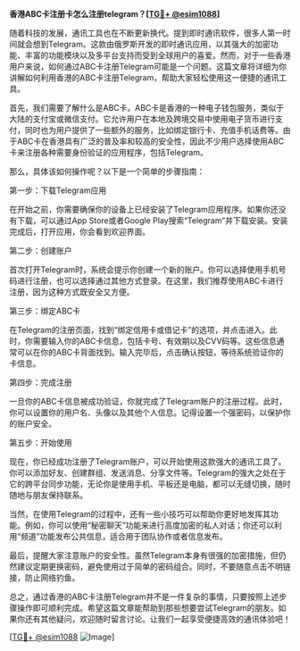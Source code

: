 **香港ABC卡注册卡怎么注册telegram？[[TG💪+ @esim1088](https://t.me/s/esim1088)]**

随着科技的发展，通讯工具也在不断更新换代。提到即时通讯软件，很多人第一时间就会想到Telegram。这款由俄罗斯开发的即时通讯应用，以其强大的加密功能、丰富的功能模块以及多平台支持而受到全球用户的喜爱。然而，对于一些香港用户来说，如何通过ABC卡注册Telegram可能是一个问题。这篇文章将详细为你讲解如何利用香港的ABC卡注册Telegram，帮助大家轻松使用这一便捷的通讯工具。

首先，我们需要了解什么是ABC卡。ABC卡是香港的一种电子钱包服务，类似于大陆的支付宝或微信支付。它允许用户在本地及跨境交易中使用电子货币进行支付，同时也为用户提供了一些额外的服务，比如绑定银行卡、充值手机话费等。由于ABC卡在香港具有广泛的普及率和较高的安全性，因此不少用户选择使用ABC卡来注册各种需要身份验证的应用程序，包括Telegram。

那么，具体该如何操作呢？以下是一个简单的步骤指南：

第一步：下载Telegram应用

在开始之前，你需要确保你的设备上已经安装了Telegram应用程序。如果你还没有下载，可以通过App Store或者Google Play搜索“Telegram”并下载安装。安装完成后，打开应用，你会看到欢迎界面。

第二步：创建账户

首次打开Telegram时，系统会提示你创建一个新的账户。你可以选择使用手机号码进行注册，也可以选择通过其他方式登录。在这里，我们推荐使用ABC卡进行注册，因为这种方式既安全又方便。

第三步：绑定ABC卡

在Telegram的注册页面，找到“绑定信用卡或借记卡”的选项，并点击进入。此时，你需要输入你的ABC卡信息，包括卡号、有效期以及CVV码等。这些信息通常可以在你的ABC卡背面找到。输入完毕后，点击确认按钮，等待系统验证你的卡信息。

第四步：完成注册

一旦你的ABC卡信息被成功验证，你就完成了Telegram账户的注册过程。此时，你可以设置你的用户名、头像以及其他个人信息。记得设置一个强密码，以保护你的账户安全。

第五步：开始使用

现在，你已经成功注册了Telegram账户，可以开始使用这款强大的通讯工具了。你可以添加好友、创建群组、发送消息、分享文件等。Telegram的强大之处在于它的跨平台同步功能，无论你是使用手机、平板还是电脑，都可以无缝切换，随时随地与朋友保持联系。

当然，在使用Telegram的过程中，还有一些小技巧可以帮助你更好地发挥其功能。例如，你可以使用“秘密聊天”功能来进行高度加密的私人对话；你还可以利用“频道”功能发布公共信息，适合用于团队协作或者信息发布。

最后，提醒大家注意账户的安全性。虽然Telegram本身有很强的加密措施，但仍然建议定期更换密码，避免使用过于简单的密码组合。同时，不要随意点击不明链接，防止网络钓鱼。

总之，通过香港的ABC卡注册Telegram并不是一件复杂的事情，只要按照上述步骤操作即可顺利完成。希望这篇文章能帮助到那些想要尝试Telegram的朋友。如果你还有其他疑问，欢迎随时留言讨论。让我们一起享受便捷高效的通讯体验吧！

[[TG💪+ @esim1088](https://t.me/s/esim1088) ![Image](https://i.postimg.cc/4NQfJmqS/Snipaste-2025-05-13-00-14-12.png)]